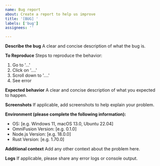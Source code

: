```yaml
---
name: Bug report
about: Create a report to help us improve
title: '[BUG] '
labels: ['bug']
assignees: ''

---
```


**Describe the bug**
A clear and concise description of what the bug is.

**To Reproduce**
Steps to reproduce the behavior:
1. Go to '...'
2. Click on '....'
3. Scroll down to '....'
4. See error

**Expected behavior**
A clear and concise description of what you expected to happen.

**Screenshots**
If applicable, add screenshots to help explain your problem.

**Environment (please complete the following information):**
 - OS: [e.g. Windows 11, macOS 13.0, Ubuntu 22.04]
 - OmniFusion Version: [e.g. 0.1.0]
 - Node.js Version: [e.g. 18.0.0]
 - Rust Version: [e.g. 1.70.0]

**Additional context**
Add any other context about the problem here.

**Logs**
If applicable, please share any error logs or console output. 